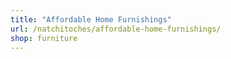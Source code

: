```yaml
---
title: "Affordable Home Furnishings"
url: /natchitoches/affordable-home-furnishings/
shop: furniture
---
```

